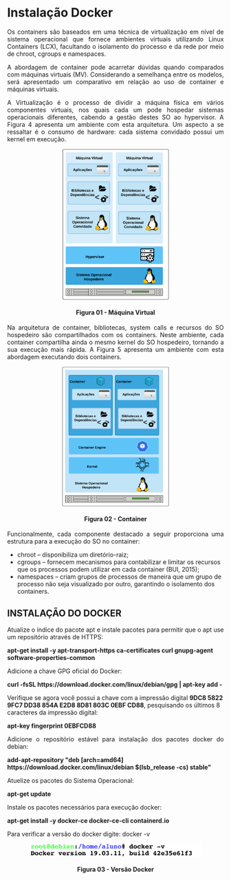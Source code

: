 # Instalação Docker
<p align="justify">Os containers são baseados em uma técnica de virtualização em nível de sistema operacional que fornece ambientes virtuais utilizando Linux Containers (LCX), facultando o isolamento do processo e da rede por meio de chroot, cgroups e namespaces.</p>

<p align="justify">A abordagem de container pode acarretar dúvidas quando comparados com máquinas virtuais (MV). Considerando a semelhança entre os modelos, será apresentado um comparativo em relação ao uso de container e máquinas virtuais.</p>

<p align="justify">A Virtualização é o processo de dividir a máquina física em vários componentes virtuais, nos quais cada um pode hospedar sistemas operacionais diferentes, cabendo a gestão destes SO ao hypervisor. A Figura 4 apresenta um ambiente com esta arquitetura. Um aspecto a se ressaltar é o consumo de hardware: cada sistema convidado possui um kernel em execução.</p>

<p align="center"><img src="images/install-docker/VM.png"  width="250" height="351" align="middle"/></p>
<h4 align="middle">Figura 01 - Máquina Virtual</h4>



<p align="justify">Na arquitetura de container, bibliotecas, system calls e recursos do SO hospedeiro são compartilhados com os containers. Neste ambiente, cada container compartilha ainda o mesmo kernel do SO hospedeiro, tornando a sua execução mais rápida. A Figura 5 apresenta um ambiente com esta abordagem executando dois containers.</p>

<p align="center"><img src="images/install-docker/container.png"  width="250" height="325" align="middle"/></p>
<h4 align="middle">Figura 02 - Container</h4>

<p align="justify">Funcionalmente, cada componente destacado a seguir proporciona uma estrutura para a execução do SO no container:</p>

*	chroot – disponibiliza um diretório-raiz;
*	cgroups – fornecem mecanismos para contabilizar e limitar os recursos que os processos podem utilizar em cada container (BUI, 2015);
*	namespaces – criam grupos de processos de maneira que um grupo de processo não seja visualizado por outro, garantindo o isolamento dos containers. 

## INSTALAÇÃO DO DOCKER

<p align="justify">Atualize o índice do pacote apt e instale pacotes para permitir que o apt use um repositório através de HTTPS:</P>

<p align="left">
<b>apt-get install -y
    apt-transport-https 
    ca-certificates 
    curl 
    gnupg-agent 
    software-properties-common</b>
</p>

<p align="justify">Adicione a chave GPG oficial do Docker:</P>

<p align="left"><b>curl -fsSL https://download.docker.com/linux/debian/gpg | apt-key add - </b></p>

<p align="left">Verifique se agora você possui a chave com a impressão digital <b>9DC8 5822 9FC7 DD38 854A E2D8 8D81 803C 0EBF CD88</b>, pesquisando os últimos 8 caracteres da impressão digital:</P>

<p align="left"><b>apt-key fingerprint 0EBFCD88</b></p>


<p align="justify">Adicione o repositório estável para instalação dos pacotes docker do debian:</p>
<p align="left"><b>add-apt-repository 
   "deb [arch=amd64] https://download.docker.com/linux/debian 
   $(lsb_release -cs) 
   stable"</b></p>

<p align="justify">Atuelize os pacotes do Sistema Operacional:</p>   
<p align="left"><b> apt-get update</b></p>
   
<p align="justify">Instale os pacotes necessários para execução docker:</p>
<p align="left"><b>apt-get install -y docker-ce docker-ce-cli containerd.io </b></p>



<p align="justify">Para verificar a versão do docker digite: docker -v</p>

<p align="center"><img src="images/install-docker/version-docker.png"  width="400" height="31" align="middle"/></p>
<h4 align="middle">Figura 03 - Versão Docker</h4>



